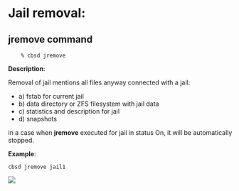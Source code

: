 # Jail removal:

## jremove command

```
	% cbsd jremove
```

**Description**:

Removal of jail mentions all files anyway connected with a jail:

- a) fstab for current jail
- b) data directory or ZFS filesystem with jail data
- c) statistics and description for jail
- d) snapshots

in a case when **jremove** executed for jail in status On, it will be automatically stopped.

**Example**:


```
cbsd jremove jail1
```

![](http://www.convectix.com/img/jremove1.png)

